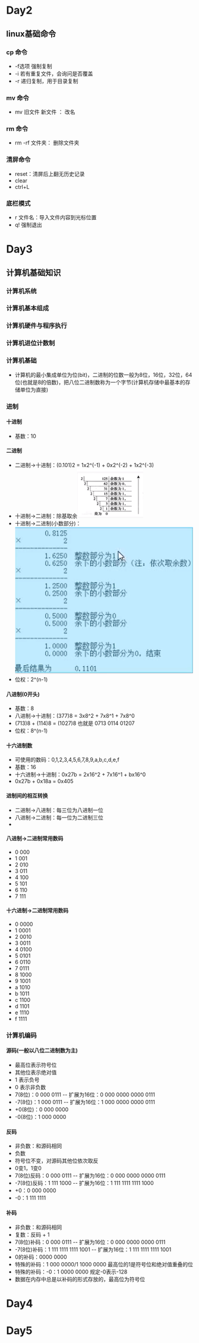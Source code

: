 # Day2

## linux基础命令

### cp 命令

- -f选项 强制复制
- -i 若有重复文件，会询问是否覆盖
- -r 递归复制，用于目录复制

### mv 命令

- mv 旧文件 新文件 ： 改名

### rm 命令

- rm -rf 文件夹： 删除文件夹

### 清屏命令

- reset：清屏后上翻无历史记录
- clear
- ctrl+L

### 底栏模式

- r 文件名：导入文件内容到光标位置
- q! 强制退出

# Day3

## 计算机基础知识

### 计算机系统

### 计算机基本组成

### 计算机硬件与程序执行

### 计算机进位计数制

### 计算机基础

- 计算机的最小集成单位为位(bit)，二进制的位数一般为8位，16位，32位，64位(也就是8的倍数)，把八位二进制数称为一个字节(计算机存储中最基本的存储单位为直接)

### 进制

#### 十进制

- 基数：10

#### 二进制

- 二进制->十进制：(0.101)2 = 1x2^(-1) + 0x2^(-2) + 1x2^(-3)
- 十进制->二进制：除基取余![1665493388682](image/课堂笔记/1665493388682.png)
- 十进制->二进制(小数部分)：![1665493904804](image/课堂笔记/1665493904804.png)
- 位权：2^(n-1)

#### 八进制(0开头)

- 基数：8
- 八进制->十进制：(377)8 = 3x8^2 + 7x8^1 + 7x8^0
- (713)8 + (114)8 = (1027)8
  也就是  0713
  0114
  01207
- 位权：8^(n-1)

#### 十六进制数

- 可使用的数码：0,1,2,3,4,5,6,7,8,9,a,b,c,d,e,f
- 基数：16
- 十六进制->十进制：0x27b = 2x16^2 + 7x16^1 + bx16^0
- 0x27b + 0x18a = 0x405

#### 进制间的相互转换

- 二进制->八进制：每三位为八进制一位
- 八进制->二进制：每一位为二进制三位
- 

#### 八进制->二进制常用数码

- 0 000
- 1 001
- 2 010
- 3 011
- 4 100
- 5 101
- 6 110
- 7 111

#### 十六进制->二进制常用数码

- 0 0000
- 1 0001
- 2 0010
- 3 0011
- 4 0100
- 5 0101
- 6 0110
- 7 0111
- 8 1000
- 9 1001
- a 1010
- b 1011
- c 1100
- d 1101
- e 1110
- f 1111


### 计算机编码

#### 源码(一般以八位二进制数为主)

- 最高位表示符号位
- 其他位表示绝对值
- 1 表示负号
- 0 表示非负数
- 7(8位)：0 000 0111 -- 扩展为16位：0 000 0000 0000 0111
- -7(8位)：1 000 0111 -- 扩展为16位：1 000 0000 0000 0111
- +0(8位)：0 000 0000
- -0(8位)：1 000 0000

#### 反码
- 非负数：和源码相同
- 负数
- 符号位不变，对源码其他位依次取反
- 0变1，1变0
- 7(8位)反码：0 000 0111 -- 扩展为16位：0 000 0000 0000 0111
- -7(8位)反码：1 111 1000 -- 扩展为16位：1 111 1111 1111 1000
- +0：0 000 0000
- -0：1 111 1111

#### 补码
- 非负数：和源码相同
- 复数：反码 + 1
- 7(8位)补码：0 000 0111 -- 扩展为16位：0 000 0000 0000 0111
- -7(8位)补码：1 111 1111 1111 1001 -- 扩展为16位：1 111 1111 1111 1001
- 0的补码：0000 0000
- 特殊的补码：1 000 0000/1 1000 0000 最高位的1是符号位和绝对值重叠的位
- 特殊的补码：-0：1 0000 0000 规定-0表示-128
- 数据在内存中总是以补码的形式存放的，最高位为符号位


# Day4

# Day5
